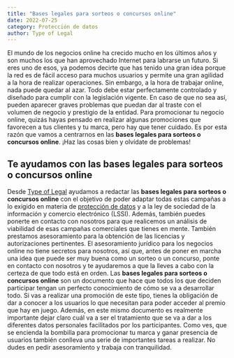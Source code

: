 ```yaml
---
title: "Bases legales para sorteos o concursos online"
date: 2022-07-25
category: Protección de datos
author: Type of Legal
---
```


El mundo de los negocios online ha crecido mucho en los últimos años y son muchos los que han aprovechado Internet para labrarse un futuro. Si eres uno de esos, ya podemos decirte que has tenido una gran idea porque la red es de fácil acceso para muchos usuarios y permite una gran agilidad a la hora de realizar operaciones. Sin embargo, a la hora de trabajar online, nada puede quedar al azar. Todo debe estar perfectamente controlado y diseñado para cumplir con la legislación vigente. En caso de que no sea así, pueden aparecer graves problemas que puedan dar al traste con el volumen de negocio y prestigio de la entidad. Para promocionar tu negocio online, quizás hayas pensado en realizar algunas promociones que favorecen a tus clientes y tu marca, pero hay que tener cuidado. Es por esta razón que vamos a centrarnos en las **bases legales para sorteos o concursos online**. ¡Haz las cosas bien y olvídate de problemas!

**Te ayudamos con las bases legales para sorteos o concursos online**  
-----------------------------------------------------------------------

Desde [Type of Legal](https://typeoflegal.com/asesoramiento-juridico-sobre-sorteos-y-concursos/) ayudamos a redactar las **bases legales para sorteos o concursos online** con el objetivo de poder adaptar todas estas campañas a lo exigido en materia de [protección de datos](https://typeoflegal.com/privacidad-y-proteccion-de-datos/) y a la ley de sociedad de la información y comercio electrónico (LSSI). Además, también puedes ponerte en contacto con nosotros para que realicemos un análisis de viabilidad de esas campañas comerciales que tienes en mente. También prestamos asesoramiento para la obtención de las licencias y autorizaciones pertinentes. El asesoramiento jurídico para los negocios online no tiene secretos para nosotros, así que, antes de poner en marcha una idea que puede ser muy buena como un sorteo o un concurso, ponte en contacto con nosotros y te ayudaremos a que la lleves a cabo con la certeza de que todo está en orden. Las **bases legales para sorteos o concursos online** son un documento que hace que todos los que deciden participar tengan un perfecto conocimiento de cómo se va a desarrollar todo. Si vas a realizar una promoción de este tipo, tienes la obligación de dar a conocer a los usuarios lo que necesitan para poder acceder al premio que hay en juego. Además, en este mismo documento es realmente importante dejar claro cuál va a ser el tratamiento que se va a dar a los diferentes datos personales facilitados por los participantes. Como ves, que se encienda la bombilla para promocionar tu marca y ganar presencia de usuarios también conlleva una serie de importantes tareas a realizar. No dudes en pedir asesoramiento y trabaja con tranquilidad.
